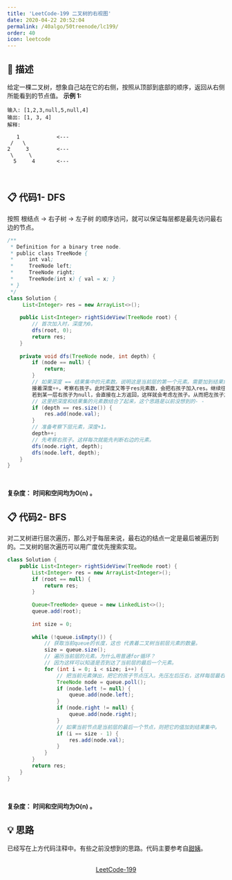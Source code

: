 ```yaml
---
title: 'LeetCode-199 二叉树的右视图'
date: 2020-04-22 20:52:04
permalink: /40algo/50treenode/lc199/
order: 40
icon: leetcode
---
```

## 💬 描述
给定一棵二叉树，想象自己站在它的右侧，按照从顶部到底部的顺序，返回从右侧所能看到的节点值。
**示例 1:**
```
输入: [1,2,3,null,5,null,4]
输出: [1, 3, 4]
解释:

   1            <---
 /   \
2     3         <---
 \     \
  5     4       <---
```
<br/>

## 📋 代码1- DFS
按照 根结点 -> 右子树 -> 左子树 的顺序访问，就可以保证每层都是最先访问最右边的节点。
```java
/**
 * Definition for a binary tree node.
 * public class TreeNode {
 *     int val;
 *     TreeNode left;
 *     TreeNode right;
 *     TreeNode(int x) { val = x; }
 * }
 */
class Solution {
     List<Integer> res = new ArrayList<>();
    
    public List<Integer> rightSideView(TreeNode root) {
        // 首次加入时，深度为0。
        dfs(root, 0);
        return res;
    }
    
    private void dfs(TreeNode node, int depth) {
        if (node == null) {
            return;
        }
        // 如果深度 == 结果集中的元素数。说明这是当前层的第一个元素。需要加到结果集中。否则不加。为什么呢？首先第一个进入dfs时，传入的深度为0，res长度也为0。这样可以把root加到res中。
        接着深度++，考察右孩子。此时深度又等于res元素数，会把右孩子加入res。继续往下... 
        若到某一层右孩子为null，会直接在上方返回，这样就会考虑左孩子。从而把左孩子加入集合。若左孩子也是null，会进行回溯，回溯到最近的、未考察过左孩子的节点，去考察它的左孩子（回溯时深度也会变小）。此时深度和res的长度是不相等的，这个左孩子不能加到res。就这样一路回溯。遇到合适的元素就会加到res。直到所有元素都考察一遍。
        // 这里把深度和结果集的元素数结合了起来，这个思路是以前没想到的- - 
        if (depth == res.size()) {
            res.add(node.val);
        }
        // 准备考察下层元素，深度+1。
        depth++;
        // 先考察右孩子。这样每次就能先判断右边的元素。
        dfs(node.right, depth);
        dfs(node.left, depth);
    }
}
```
<br/>

**复杂度： 时间和空间均为O(n)  。**
<br/>

## 📋 代码2- BFS
对二叉树进行层次遍历，那么对于每层来说，最右边的结点一定是最后被遍历到的。二叉树的层次遍历可以用广度优先搜索实现。
```java
class Solution {
    public List<Integer> rightSideView(TreeNode root) {
        List<Integer> res = new ArrayList<Integer>();
        if (root == null) {
            return res;
        }
        
        Queue<TreeNode> queue = new LinkedList<>();
        queue.add(root);
        
        int size = 0;
        
        while (!queue.isEmpty()) {
            // 获取当前queue的长度，这也 代表着二叉树当前层元素的数量。
            size = queue.size();
            // 遍历当前层的元素。为什么用普通for循环？
            // 因为这样可以知道是否到达了当前层的最后一个元素。
            for (int i = 0; i < size; i++) {
                // 把当前元素弹出，把它的孩子节点压入。先压左后压右，这样每层最右边的一个元素的值就是需要加到结果集中的。
                TreeNode node = queue.poll();
                if (node.left != null) {
                    queue.add(node.left);
                }
                if (node.right != null) {
                    queue.add(node.right);
                }
                // 如果当前节点是当前层的最后一个节点，则把它的值加到结果集中。
                if (i == size - 1) {
                    res.add(node.val);
                }
            }
        }
        return res;
    }
}
```
<br/>

**复杂度： 时间和空间均为O(n)  。**
<br/>

## 💡 思路
已经写在上方代码注释中。有些之前没想到的思路。代码主要参考自[甜姨](https://leetcode-cn.com/u/sweetiee/)。

<br/>

<center><a href="https://leetcode-cn.com/problems/binary-tree-right-side-view/" class="LinkCard" target="_blank">LeetCode-199</a></center>
<br/>